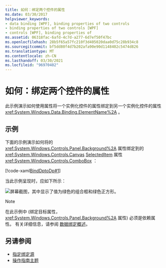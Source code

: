 ```yaml
---
title: 如何：绑定两个控件的属性
ms.date: 03/30/2017
helpviewer_keywords:
- data binding [WPF], binding properties of two controls
- binding properties of two controls [WPF]
- controls [WPF], binding properties of
ms.assetid: 06318fac-6afd-4c7d-a277-6d7ef50f47bc
ms.openlocfilehash: 28b5f65a57fc210f3d405020daa0d75c28b934c8
ms.sourcegitcommit: bf5dd80f4d7b202afa90e90d1148402c5474d826
ms.translationtype: MT
ms.contentlocale: zh-CN
ms.lasthandoff: 03/30/2021
ms.locfileid: "96970402"
---
```

# <a name="how-to-bind-the-properties-of-two-controls"></a>如何：绑定两个控件的属性

此示例演示如何使用属性将一个实例化控件的属性绑定到另一个实例化控件的属性 <xref:System.Windows.Data.Binding.ElementName%2A> 。

## <a name="example"></a>示例

下面的示例演示如何将的 <xref:System.Windows.Controls.Panel.Background%2A> 属性绑定到的 <xref:System.Windows.Controls.Canvas> [SelectedItem](xref:System.Windows.Controls.ContentControl.Content%2A) 属性 <xref:System.Windows.Controls.ComboBox> ：

[!code-xaml[BindDptoDp#1](~/samples/snippets/csharp/VS_Snippets_Wpf/BindDPtoDP/CS/Window1.xaml#1)]

当此示例呈现时，应如下所示：

![屏幕截图，其中显示了值为绿色的组合框和绿色正方形。](./media/how-to-bind-the-properties-of-two-controls/data-binding-bind-background-canvas.png)

> [!NOTE]
> 在此示例中 (绑定目标属性， <xref:System.Windows.Controls.Panel.Background%2A> 属性) 必须是依赖属性。 有关详细信息，请参阅 [数据绑定概述](/dotnet/desktop-wpf/data/data-binding-overview)。

## <a name="see-also"></a>另请参阅

- [指定绑定源](how-to-specify-the-binding-source.md)
- [操作指南主题](data-binding-how-to-topics.md)
